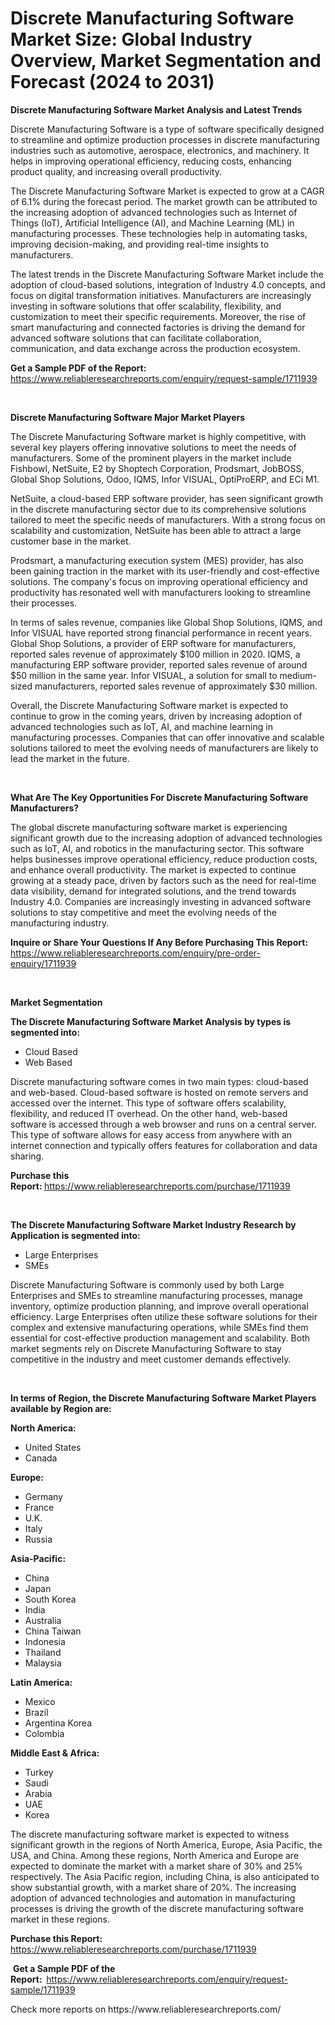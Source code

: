 <p><h1>Discrete Manufacturing Software Market Size: Global Industry Overview, Market Segmentation and Forecast (2024 to 2031)</h1></p><p><strong>Discrete Manufacturing Software Market Analysis and Latest Trends</strong></p>
<p><p>Discrete Manufacturing Software is a type of software specifically designed to streamline and optimize production processes in discrete manufacturing industries such as automotive, aerospace, electronics, and machinery. It helps in improving operational efficiency, reducing costs, enhancing product quality, and increasing overall productivity.</p><p>The Discrete Manufacturing Software Market is expected to grow at a CAGR of 6.1% during the forecast period. The market growth can be attributed to the increasing adoption of advanced technologies such as Internet of Things (IoT), Artificial Intelligence (AI), and Machine Learning (ML) in manufacturing processes. These technologies help in automating tasks, improving decision-making, and providing real-time insights to manufacturers.</p><p>The latest trends in the Discrete Manufacturing Software Market include the adoption of cloud-based solutions, integration of Industry 4.0 concepts, and focus on digital transformation initiatives. Manufacturers are increasingly investing in software solutions that offer scalability, flexibility, and customization to meet their specific requirements. Moreover, the rise of smart manufacturing and connected factories is driving the demand for advanced software solutions that can facilitate collaboration, communication, and data exchange across the production ecosystem.</p></p>
<p><strong>Get a Sample PDF of the Report:&nbsp;</strong> <a href="https://www.reliableresearchreports.com/enquiry/request-sample/1711939">https://www.reliableresearchreports.com/enquiry/request-sample/1711939</a></p>
<p>&nbsp;</p>
<p><strong>Discrete Manufacturing Software Major Market Players</strong></p>
<p><p>The Discrete Manufacturing Software market is highly competitive, with several key players offering innovative solutions to meet the needs of manufacturers. Some of the prominent players in the market include Fishbowl, NetSuite, E2 by Shoptech Corporation, Prodsmart, JobBOSS, Global Shop Solutions, Odoo, IQMS, Infor VISUAL, OptiProERP, and ECi M1.</p><p>NetSuite, a cloud-based ERP software provider, has seen significant growth in the discrete manufacturing sector due to its comprehensive solutions tailored to meet the specific needs of manufacturers. With a strong focus on scalability and customization, NetSuite has been able to attract a large customer base in the market.</p><p>Prodsmart, a manufacturing execution system (MES) provider, has also been gaining traction in the market with its user-friendly and cost-effective solutions. The company's focus on improving operational efficiency and productivity has resonated well with manufacturers looking to streamline their processes.</p><p>In terms of sales revenue, companies like Global Shop Solutions, IQMS, and Infor VISUAL have reported strong financial performance in recent years. Global Shop Solutions, a provider of ERP software for manufacturers, reported sales revenue of approximately $100 million in 2020. IQMS, a manufacturing ERP software provider, reported sales revenue of around $50 million in the same year. Infor VISUAL, a solution for small to medium-sized manufacturers, reported sales revenue of approximately $30 million.</p><p>Overall, the Discrete Manufacturing Software market is expected to continue to grow in the coming years, driven by increasing adoption of advanced technologies such as IoT, AI, and machine learning in manufacturing processes. Companies that can offer innovative and scalable solutions tailored to meet the evolving needs of manufacturers are likely to lead the market in the future.</p></p>
<p>&nbsp;</p>
<p><strong>What Are The Key Opportunities For Discrete Manufacturing Software Manufacturers?</strong></p>
<p><p>The global discrete manufacturing software market is experiencing significant growth due to the increasing adoption of advanced technologies such as IoT, AI, and robotics in the manufacturing sector. This software helps businesses improve operational efficiency, reduce production costs, and enhance overall productivity. The market is expected to continue growing at a steady pace, driven by factors such as the need for real-time data visibility, demand for integrated solutions, and the trend towards Industry 4.0. Companies are increasingly investing in advanced software solutions to stay competitive and meet the evolving needs of the manufacturing industry.</p></p>
<p><strong>Inquire or Share Your Questions If Any Before Purchasing This Report:</strong> <a href="https://www.reliableresearchreports.com/enquiry/pre-order-enquiry/1711939">https://www.reliableresearchreports.com/enquiry/pre-order-enquiry/1711939</a></p>
<p>&nbsp;</p>
<p><strong>Market Segmentation</strong></p>
<p><strong>The Discrete Manufacturing Software Market Analysis by types is segmented into:</strong></p>
<p><ul><li>Cloud Based</li><li>Web Based</li></ul></p>
<p><p>Discrete manufacturing software comes in two main types: cloud-based and web-based. Cloud-based software is hosted on remote servers and accessed over the internet. This type of software offers scalability, flexibility, and reduced IT overhead. On the other hand, web-based software is accessed through a web browser and runs on a central server. This type of software allows for easy access from anywhere with an internet connection and typically offers features for collaboration and data sharing.</p></p>
<p><strong>Purchase this Report:&nbsp;</strong><a href="https://www.reliableresearchreports.com/purchase/1711939">https://www.reliableresearchreports.com/purchase/1711939</a></p>
<p>&nbsp;</p>
<p><strong>The Discrete Manufacturing Software Market Industry Research by Application is segmented into:</strong></p>
<p><ul><li>Large Enterprises</li><li>SMEs</li></ul></p>
<p><p>Discrete Manufacturing Software is commonly used by both Large Enterprises and SMEs to streamline manufacturing processes, manage inventory, optimize production planning, and improve overall operational efficiency. Large Enterprises often utilize these software solutions for their complex and extensive manufacturing operations, while SMEs find them essential for cost-effective production management and scalability. Both market segments rely on Discrete Manufacturing Software to stay competitive in the industry and meet customer demands effectively.</p></p>
<p>&nbsp;</p>
<p><strong>In terms of Region, the Discrete Manufacturing Software Market Players available by Region are:</strong></p>
<p>
    <p> <strong> North America: </strong>
        <ul>
            <li>United States</li>
            <li>Canada</li>
        </ul>
        </p> 
    <p> <strong> Europe: </strong>
        <ul>
            <li>Germany</li>
            <li>France</li>
            <li>U.K.</li>
            <li>Italy</li>
            <li>Russia</li>
        </ul>
        </p> 
    <p> <strong> Asia-Pacific: </strong>
        <ul>
            <li>China</li>
            <li>Japan</li>
            <li>South Korea</li>
            <li>India</li>
            <li>Australia</li>
            <li>China Taiwan</li>
            <li>Indonesia</li>
            <li>Thailand</li>
            <li>Malaysia</li>
        </ul>
        </p> 
    <p> <strong> Latin America: </strong>
        <ul>
            <li>Mexico</li>
            <li>Brazil</li>
            <li>Argentina Korea</li>
            <li>Colombia</li>
        </ul>
        </p> 
    <p> <strong> Middle East & Africa: </strong>
        <ul>
            <li>Turkey</li>
            <li>Saudi</li>
            <li>Arabia</li>
            <li>UAE</li>
            <li>Korea</li>
        </ul>
    </p>
    </p>
<p><p>The discrete manufacturing software market is expected to witness significant growth in the regions of North America, Europe, Asia Pacific, the USA, and China. Among these regions, North America and Europe are expected to dominate the market with a market share of 30% and 25% respectively. The Asia Pacific region, including China, is also anticipated to show substantial growth, with a market share of 20%. The increasing adoption of advanced technologies and automation in manufacturing processes is driving the growth of the discrete manufacturing software market in these regions.</p></p>
<p><strong>Purchase this Report: </strong><a href="https://www.reliableresearchreports.com/purchase/1711939">https://www.reliableresearchreports.com/purchase/1711939</a></p>
<p>&nbsp;<strong>Get a Sample PDF of the Report:&nbsp;&nbsp;</strong><a href="https://www.reliableresearchreports.com/enquiry/request-sample/1711939">https://www.reliableresearchreports.com/enquiry/request-sample/1711939</a></p>
<p><strong></strong></p>
<p>Check more reports on https://www.reliableresearchreports.com/</p>